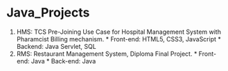 # Java_Projects

1. HMS: TCS Pre-Joining Use Case for Hospital Management System with Pharamcist Billing mechanism. 
          * Front-end: HTML5, CSS3, JavaScript
          * Backend: Java Servlet, SQL
2. RMS: Restaurant Management System, Diploma Final Project.
        * Front-end: Java
        * Back-end: Java
